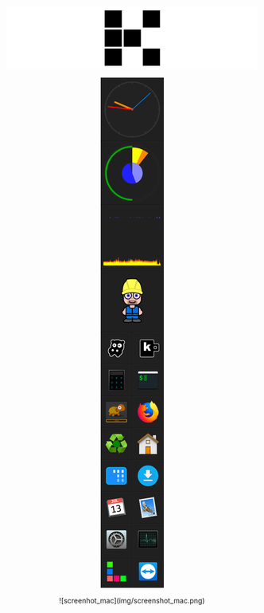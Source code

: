 
![banner](img/banner.png)

<p align="center"><img src="img/screenshot_mac.png"></p>

<center> 
![screenhot_mac](img/screenshot_mac.png)
</center> 